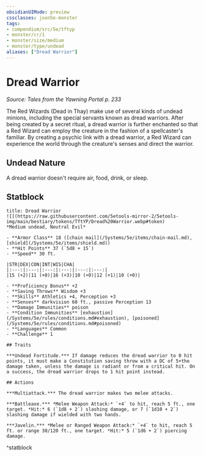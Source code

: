 ```yaml
---
obsidianUIMode: preview
cssclasses: json5e-monster
tags:
- compendium/src/5e/tftyp
- monster/cr/1
- monster/size/medium
- monster/type/undead
aliases: ["Dread Warrior"]
---
```

# Dread Warrior
*Source: Tales from the Yawning Portal p. 233*  

The Red Wizards (Dead in Thay) make use of several kinds of undead minions, including the special servants known as dread warriors. After being created by a secret ritual, a dread warrior is further enchanted so that a Red Wizard can employ the creature in the fashion of a spellcaster's familiar. By creating a psychic link with a dread warrior, a Red Wizard can experience the world through the creature's senses and direct the warrior.

## Undead Nature

A dread warrior doesn't require air, food, drink, or sleep.

## Statblock

```ad-statblock
title: Dread Warrior
![](https://raw.githubusercontent.com/5etools-mirror-2/5etools-img/main/bestiary/tokens/TftYP/Dread%20Warrior.webp#token)
*Medium undead, Neutral Evil*

- **Armor Class** 18 ([chain mail](/Systems/5e/items/chain-mail.md), [shield](/Systems/5e/items/shield.md))
- **Hit Points** 37 (`5d8 + 15`)
- **Speed** 30 ft.

|STR|DEX|CON|INT|WIS|CHA|
|:---:|:---:|:---:|:---:|:---:|:---:|
|15 (+2)|11 (+0)|16 (+3)|10 (+0)|12 (+1)|10 (+0)|

- **Proficiency Bonus** +2
- **Saving Throws** Wisdom +3
- **Skills** Athletics +4, Perception +3
- **Senses** darkvision 60 ft., passive Perception 13
- **Damage Immunities** poison
- **Condition Immunities** [exhaustion](/Systems/5e/rules/conditions.md#exhaustion), [poisoned](/Systems/5e/rules/conditions.md#poisoned)
- **Languages** Common
- **Challenge** 1

## Traits

***Undead Fortitude.*** If damage reduces the dread warrior to 0 hit points, it must make a Constitution saving throw with a DC of 5+the damage taken, unless the damage is radiant or from a critical hit. On a success, the dread warrior drops to 1 hit point instead.

## Actions

***Multiattack.*** The dread warrior makes two melee attacks.

***Battleaxe.*** *Melee Weapon Attack:* `+4` to hit, reach 5 ft., one target. *Hit:* 6 (`1d8 + 2`) slashing damage, or 7 (`1d10 + 2`) slashing damage if wielded with two hands.

***Javelin.*** *Melee or Ranged Weapon Attack:* `+4` to hit, reach 5 ft. or range 30/120 ft., one target. *Hit:* 5 (`1d6 + 2`) piercing damage.
```
^statblock